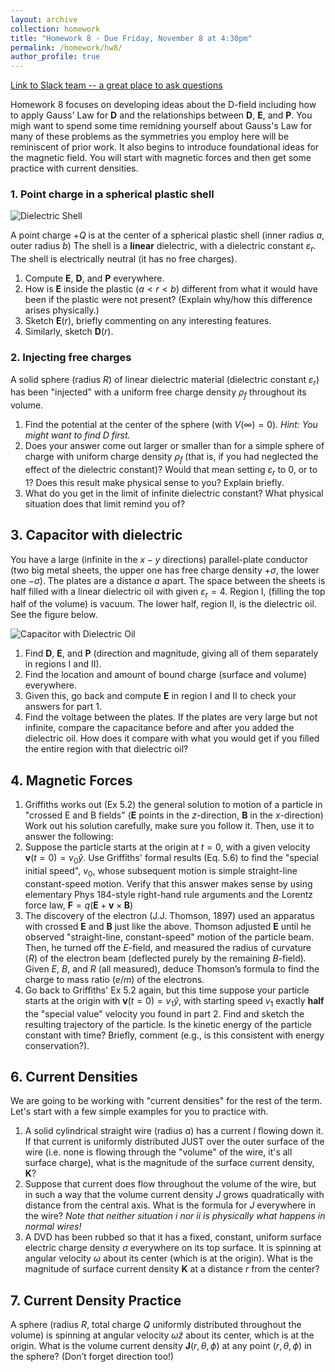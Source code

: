 ```yaml
---
layout: archive
collection: homework
title: "Homework 8 - Due Friday, November 8 at 4:30pm"
permalink: /homework/hw8/
author_profile: true
---
```

[Link to Slack team -- a great place to ask questions](https://ph410f19.slack.com)

Homework 8 focuses on developing ideas about the D-field including how to apply Gauss' Law for $\mathbf{D}$ and the relationships between $\mathbf{D}$, $\mathbf{E}$, and $\mathbf{P}$. You migh want to spend some time remidning yourself about Gauss's Law for many of these problems as the symmetries you employ here will be reminiscent of prior work. It also begins to introduce foundational ideas for the magnetic field. You will start with magnetic forces and then get some practice with current densities.



### 1. Point charge in a spherical plastic shell

![Dielectric Shell](../../images/hw8-dielectric_shell.png)


A point charge $+Q$ is at the center of a spherical plastic shell (inner radius $a$, outer radius $b$)  The shell is a **linear** dielectric, with a dielectric constant $\varepsilon_r$. The shell is electrically neutral (it has no free charges).

1.  Compute $\mathbf{E}$, $\mathbf{D}$, and $\mathbf{P}$ everywhere.
2. How is $\mathbf{E}$ inside the plastic ($a<r<b$) different from what it would have been if the plastic were not present? (Explain why/how this difference arises physically.)
3. Sketch $\mathbf{E}(r)$, briefly commenting on any interesting features.
4. Similarly, sketch $\mathbf{D}(r)$.

### 2. Injecting free charges

A solid sphere (radius $R$) of linear dielectric material (dielectric constant $\varepsilon_r$) has been "injected" with a uniform free charge density $\rho_f$ throughout its volume.

1. Find the potential at the center of the sphere (with $V(\infty)=0$). *Hint: You might want to find D first.*
2. Does your answer come out larger or smaller than for a simple sphere of charge with uniform charge density $\rho_f$ (that is, if you had neglected the effect of the dielectric constant)? Would that mean setting $\varepsilon_r$ to 0, or to 1?  Does this result make physical sense to you? Explain briefly.
3. What do you get in the limit of infinite dielectric constant? What physical situation does that limit remind you of?


## 3. Capacitor with dielectric

You have a large (infinite in the $x-y$ directions) parallel-plate conductor (two big metal sheets, the upper one has free charge density $+\sigma$, the lower one $-\sigma$). The plates are a distance $a$ apart. The space between the sheets is half filled with a linear dielectric oil with given $\varepsilon_r = 4$. Region  I, (filling the top half of the volume) is vacuum. The lower half, region II, is the dielectric oil. See the figure below.

![Capacitor with Dielectric Oil](../../images/hw8-cap_w_dielectric.png)


1. Find $\mathbf{D}$, $\mathbf{E}$, and $\mathbf{P}$ (direction and magnitude, giving all of them separately in regions I and II).
2. Find the location and amount of bound charge (surface and volume) everywhere.
3. Given this, go back and compute $\mathbf{E}$ in region I and II  to check your answers for part 1.
4. Find the voltage between the plates. If the plates are very large but not infinite, compare the capacitance before and after you added the dielectric oil. How does it compare with what you would get if you filled the entire region with that dielectric oil?

## 4. Magnetic Forces
1. Griffiths works out (Ex 5.2) the general solution to motion of a particle in "crossed E and B fields" ($\mathbf{E}$ points in the $z$-direction, $\mathbf{B}$ in the $x$-direction) Work out his solution carefully, make sure you follow it. Then, use it to answer the following:
2. Suppose the particle starts at the origin at $t=0$, with a given velocity $\mathbf{v}(t=0) = v_0\hat{y}$. Use Griffiths' formal results (Eq. 5.6) to find the "special initial speed", $v_0$, whose subsequent motion is simple straight-line constant-speed motion. Verify that this answer makes sense by using elementary Phys 184-style right-hand rule arguments and the Lorentz force law, $\mathbf{F} = q (\mathbf{E} + \mathbf{v} \times \mathbf{B})$
3. The discovery of the electron (J.J. Thomson, 1897) used an apparatus with crossed $\mathbf{E}$ and $\mathbf{B}$ just like the above. Thomson adjusted $\mathbf{E}$ until he observed "straight-line, constant-speed" motion of the particle beam. Then, he turned off the $E$-field, and measured the radius of curvature ($R$) of the electron beam (deflected purely by the remaining $B$-field). Given $E$, $B$, and $R$ (all measured), deduce Thomson’s formula to find the charge to mass ratio ($e/m$) of the electrons.
4. Go back to Griffiths' Ex 5.2 again, but this time suppose your particle starts at the origin with $\mathbf{v}(t=0) = v_1\hat{y}$, with starting speed $v_1$ exactly **half** the "special value" velocity you found in part 2.  Find and sketch the resulting trajectory of the particle. Is the kinetic energy of the particle constant with time? Briefly, comment (e.g., is this consistent with energy conservation?).

## 6. Current Densities

We are going to be working with "current densities" for the rest of the term. Let's start with a few simple examples for you to practice with.

1. A solid cylindrical straight wire (radius $a$) has a current $I$ flowing down it. If that current is uniformly distributed JUST over the outer surface of the wire (i.e. none is flowing through the "volume" of the wire, it's all surface charge), what is the magnitude of the surface current density, $\mathbf{K}$?
2. Suppose that current does flow throughout the volume of the wire, but in such a way that the volume current density $J$ grows quadratically with distance from the central axis. What is the formula for $J$ everywhere in the wire? *Note that neither situation i nor ii is physically what happens in normal wires!*
3. A DVD has been rubbed so that it has a fixed, constant, uniform surface electric charge density $\sigma$ everywhere on its top surface. It is spinning at angular velocity $\omega$ about its center (which is at the origin). What is the magnitude of surface current density $\mathbf{K}$ at a distance $r$ from the center?

## 7. Current Density Practice
A sphere (radius $R$, total charge $Q$ uniformly distributed throughout the volume) is spinning at angular velocity $\omega \hat{z}$ about its center, which is at the origin. What is the volume current density $\mathbf{J}(r, \theta, \phi)$ at any point $(r, \theta, \phi)$ in the sphere? (Don’t forget direction too!)
